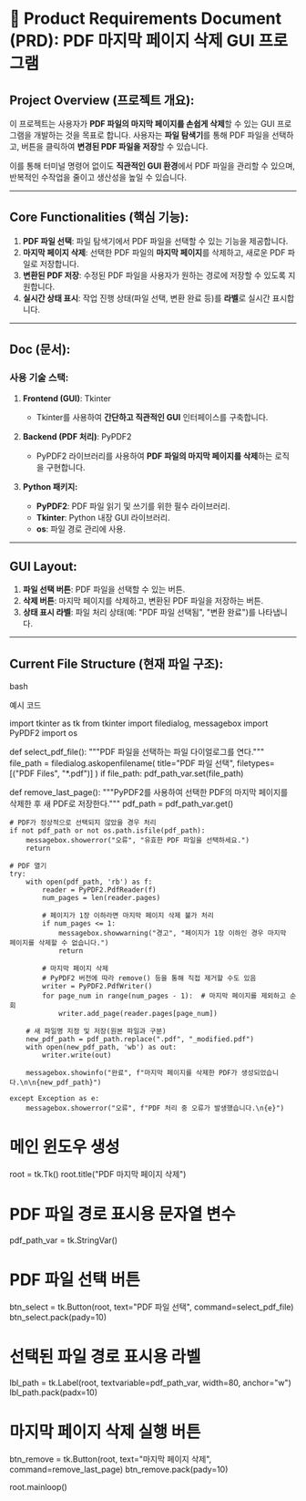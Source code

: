 
# 📝 **Product Requirements Document (PRD): PDF 마지막 페이지 삭제 GUI 프로그램**

## **Project Overview (프로젝트 개요):**

이 프로젝트는 사용자가 **PDF 파일의 마지막 페이지를 손쉽게 삭제**할 수 있는 GUI 프로그램을 개발하는 것을 목표로 합니다. 사용자는 **파일 탐색기**를 통해 PDF 파일을 선택하고, 버튼을 클릭하여 **변경된 PDF 파일을 저장**할 수 있습니다.

이를 통해 터미널 명령어 없이도 **직관적인 GUI 환경**에서 PDF 파일을 관리할 수 있으며, 반복적인 수작업을 줄이고 생산성을 높일 수 있습니다.

---

## **Core Functionalities (핵심 기능):**

1. **PDF 파일 선택**: 파일 탐색기에서 PDF 파일을 선택할 수 있는 기능을 제공합니다.
2. **마지막 페이지 삭제**: 선택한 PDF 파일의 **마지막 페이지**를 삭제하고, 새로운 PDF 파일로 저장합니다.
3. **변환된 PDF 저장**: 수정된 PDF 파일을 사용자가 원하는 경로에 저장할 수 있도록 지원합니다.
4. **실시간 상태 표시**: 작업 진행 상태(파일 선택, 변환 완료 등)를 **라벨**로 실시간 표시합니다.

---

## **Doc (문서):**

### **사용 기술 스택:**

1. **Frontend (GUI)**: Tkinter
    
    - Tkinter를 사용하여 **간단하고 직관적인 GUI** 인터페이스를 구축합니다.
2. **Backend (PDF 처리)**: PyPDF2
    
    - PyPDF2 라이브러리를 사용하여 **PDF 파일의 마지막 페이지를 삭제**하는 로직을 구현합니다.
3. **Python 패키지:**
    
    - **PyPDF2**: PDF 파일 읽기 및 쓰기를 위한 필수 라이브러리.
    - **Tkinter**: Python 내장 GUI 라이브러리.
    - **os**: 파일 경로 관리에 사용.

---

## **GUI Layout:**

1. **파일 선택 버튼**: PDF 파일을 선택할 수 있는 버튼.
2. **삭제 버튼**: 마지막 페이지를 삭제하고, 변환된 PDF 파일을 저장하는 버튼.
3. **상태 표시 라벨**: 파일 처리 상태(예: "PDF 파일 선택됨", "변환 완료")를 나타냅니다.

---

## **Current File Structure (현재 파일 구조):**

bash



예시 코드 

import tkinter as tk
from tkinter import filedialog, messagebox
import PyPDF2
import os

def select_pdf_file():
    """PDF 파일을 선택하는 파일 다이얼로그를 연다."""
    file_path = filedialog.askopenfilename(
        title="PDF 파일 선택",
        filetypes=[("PDF Files", "*.pdf")]
    )
    if file_path:
        pdf_path_var.set(file_path)

def remove_last_page():
    """PyPDF2를 사용하여 선택한 PDF의 마지막 페이지를 삭제한 후 새 PDF로 저장한다."""
    pdf_path = pdf_path_var.get()
    
    # PDF가 정상적으로 선택되지 않았을 경우 처리
    if not pdf_path or not os.path.isfile(pdf_path):
        messagebox.showerror("오류", "유효한 PDF 파일을 선택하세요.")
        return

    # PDF 열기
    try:
        with open(pdf_path, 'rb') as f:
            reader = PyPDF2.PdfReader(f)
            num_pages = len(reader.pages)

            # 페이지가 1장 이하라면 마지막 페이지 삭제 불가 처리
            if num_pages <= 1:
                messagebox.showwarning("경고", "페이지가 1장 이하인 경우 마지막 페이지를 삭제할 수 없습니다.")
                return

            # 마지막 페이지 삭제
            # PyPDF2 버전에 따라 remove() 등을 통해 직접 제거할 수도 있음
            writer = PyPDF2.PdfWriter()
            for page_num in range(num_pages - 1):  # 마지막 페이지를 제외하고 순회
                writer.add_page(reader.pages[page_num])
            
        # 새 파일명 지정 및 저장(원본 파일과 구분)
        new_pdf_path = pdf_path.replace(".pdf", "_modified.pdf")
        with open(new_pdf_path, 'wb') as out:
            writer.write(out)

        messagebox.showinfo("완료", f"마지막 페이지를 삭제한 PDF가 생성되었습니다.\n\n{new_pdf_path}")

    except Exception as e:
        messagebox.showerror("오류", f"PDF 처리 중 오류가 발생했습니다.\n{e}")

# 메인 윈도우 생성
root = tk.Tk()
root.title("PDF 마지막 페이지 삭제")

# PDF 파일 경로 표시용 문자열 변수
pdf_path_var = tk.StringVar()

# PDF 파일 선택 버튼
btn_select = tk.Button(root, text="PDF 파일 선택", command=select_pdf_file)
btn_select.pack(pady=10)

# 선택된 파일 경로 표시용 라벨
lbl_path = tk.Label(root, textvariable=pdf_path_var, width=80, anchor="w")
lbl_path.pack(padx=10)

# 마지막 페이지 삭제 실행 버튼
btn_remove = tk.Button(root, text="마지막 페이지 삭제", command=remove_last_page)
btn_remove.pack(pady=10)

root.mainloop()
